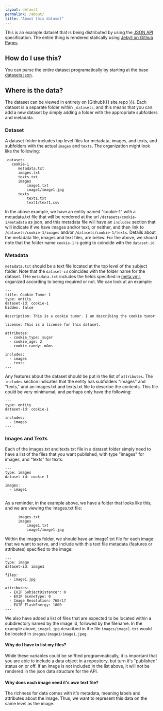 ```yaml
---
layout: default
permalink: /about/
title: "About this dataset"
---
```


This is an example dataset that is being distributed by using the [JSON API](http://jsonapi.org/) specification. The entire thing is rendered statically using [Jekyll on Github Pages](https://help.github.com/articles/using-jekyll-as-a-static-site-generator-with-github-pages/).

## How do I use this?
You can parse the entire dataset programatically by starting at the base [datasets json](/datasets).

## Where is the data?
The dataset can be viewed in entirety on [Github]({{ site.repo }}). 
Each dataset is a separate folder within `_datasets`, and this means that you can add a new dataset by simply adding a folder with the appropriate subfolders and metadata. 


### Dataset
A dataset folder includes top level files for metadata, images, and texts, and subfolders with the actual `images` and `texts`. The organization might look like the following:

```
_datasets
   cookie-1
      metadata.txt
      images.txt
      texts.txt
      images
          image1.txt
          image1/image1.jpg
      texts
          text1.txt
          text1/text1.csv
```

In the above example, we have an entity named "cookie-1" with a metadata.txt file that will be rendered at the url `/datasets/cookie-1/metadata` as json, and this metadata file will have an `includes` section that will indicate if we have images and/or text, or neither, and then link to `/datasets/cookie-1/images` and/or `/datasets/cookie-1/texts`. Details about the metadata file, images and text files, are below. For the above, we should note that the folder name `cookie-1` is going to coincide with the `dataset-id`.

### Metadata
`metadata.txt` should be a text file located at the top level of the subject folder. Note that the `dataset-id` coincides with the folder name for the dataset. THe `metadata.txt` includes the fields specified in [meta.yml](https://www.github.com/expfactory-data/cookies/master/_data/meta.yml), organized according to being required or not. We can look at an example:

```
---
title: Cookie Tumor 1
type: entity
dataset-id: cookie-1
hidden: false

description: This is a cookie tumor. I am describing the cookie tumor!

license: This is a license for this dataset.

attributes:
  - cookie_type: sugar
  - cookie_age: 2
  - cookie_candy: m&ms

includes:
  - images
  - texts
---
```

Any features about the dataset should be put in the list of `attributes`. The `includes` section indicates that the entity has subfolders "images" and "texts," and an images.txt and texts.txt file to describe the contents.  This file could be very minimumal, and perhaps only have the following:

```
---
type: entity
dataset-id: cookie-1

includes:
  - images
---
```


### Images and Texts
Each of the images.txt and texts.txt file in a dataset folder simply need to have a list of the files that you want published, with type "images" for images, and "texts" for texts:

```
---
type: images
dataset-id: cookie-1

images:
  - image1
---
```

As a reminder, in the example above, we have a folder that looks like this, and we are viewing the images.txt file:

```
      images.txt
      images
          image1.txt
          image1/image1.jpg

```

Within the images folder, we should have an image1.txt file for each image that we want to serve, and include with this text file metadata (features or attributes) specified to the image:

```
---
type: image
dataset-id: image1

files:
  - image1.jpg

attributes:
  - EXIF SubjectDistance": 0
  - EXIF SceneType: 0
  - Image Resolution: 768/17
  - EXIF FlashEnergy: 1800
---
```

We also have added a list of files that are expected to be located within a subdirectory named by the image id, followed by the filename. In the example above, `image1.jpg` described in the file `images/image1.txt` would be located in `images/image1/image1.jpeg`.

#### Why do I have to list my files?
While these variables could be sniffied programmatically, it is important that you are able to include a data object in a repository, but turn it's "published" status on or off. If an image is not included in the list above, it will not be rendered in the json data structure for the API.

#### Why does each image need it's own text file?
The richness for data comes with it's metadata, meaning labels and attributes about the image. Thus, we want to represent this data on the same level as the image.
